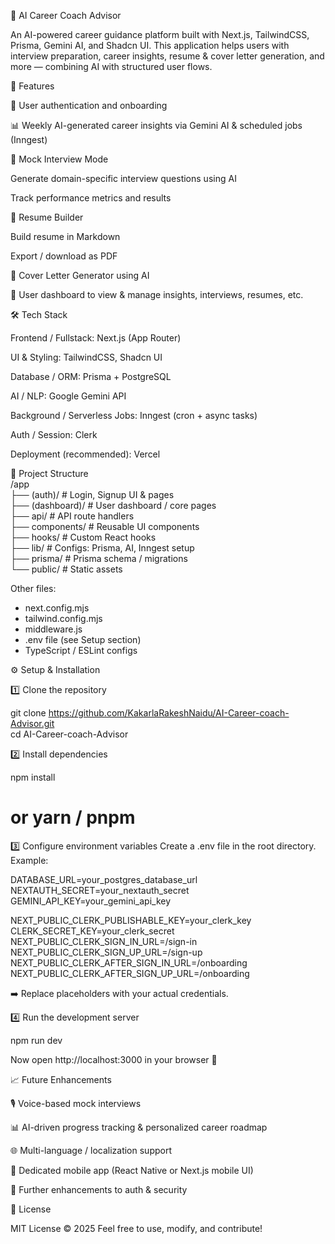 🎯 AI Career Coach Advisor

An AI-powered career guidance platform built with Next.js, TailwindCSS, Prisma, Gemini AI, and Shadcn UI.
This application helps users with interview preparation, career insights, resume & cover letter generation, and more — combining AI with structured user flows.

🚀 Features

🔐 User authentication and onboarding

📊 Weekly AI-generated career insights via Gemini AI & scheduled jobs (Inngest)

🎤 Mock Interview Mode

Generate domain-specific interview questions using AI

Track performance metrics and results

📄 Resume Builder

Build resume in Markdown

Export / download as PDF

📝 Cover Letter Generator using AI

📂 User dashboard to view & manage insights, interviews, resumes, etc.

🛠 Tech Stack

Frontend / Fullstack: Next.js (App Router)

UI & Styling: TailwindCSS, Shadcn UI

Database / ORM: Prisma + PostgreSQL

AI / NLP: Google Gemini API

Background / Serverless Jobs: Inngest (cron + async tasks)

Auth / Session: Clerk

Deployment (recommended): Vercel

📁 Project Structure<br>
/app<br>
 ├── (auth)/         # Login, Signup UI & pages <br>
 ├── (dashboard)/    # User dashboard / core pages <br>
 ├── api/            # API route handlers <br>
 ├── components/     # Reusable UI components<br>
 ├── hooks/          # Custom React hooks<br>
 ├── lib/            # Configs: Prisma, AI, Inngest setup<br>
 ├── prisma/         # Prisma schema / migrations<br>
 └── public/         # Static assets<br>

Other files:
- next.config.mjs
- tailwind.config.mjs
- middleware.js
- .env file (see Setup section)
- TypeScript / ESLint configs

⚙️ Setup & Installation

1️⃣ Clone the repository<br>

git clone https://github.com/KakarlaRakeshNaidu/AI-Career-coach-Advisor.git<br>
cd AI-Career-coach-Advisor


2️⃣ Install dependencies

npm install<br>
# or yarn / pnpm


3️⃣ Configure environment variables
Create a .env file in the root directory. Example:

DATABASE_URL=your_postgres_database_url<br>
NEXTAUTH_SECRET=your_nextauth_secret<br>
GEMINI_API_KEY=your_gemini_api_key<br>

NEXT_PUBLIC_CLERK_PUBLISHABLE_KEY=your_clerk_key<br>
CLERK_SECRET_KEY=your_clerk_secret<br>
NEXT_PUBLIC_CLERK_SIGN_IN_URL=/sign-in<br>
NEXT_PUBLIC_CLERK_SIGN_UP_URL=/sign-up<br>
NEXT_PUBLIC_CLERK_AFTER_SIGN_IN_URL=/onboarding<br>
NEXT_PUBLIC_CLERK_AFTER_SIGN_UP_URL=/onboarding<br>


➡️ Replace placeholders with your actual credentials.

4️⃣ Run the development server

npm run dev


Now open http://localhost:3000
 in your browser 🚀

📈 Future Enhancements

🎙 Voice-based mock interviews

📊 AI-driven progress tracking & personalized career roadmap

🌐 Multi-language / localization support

📱 Dedicated mobile app (React Native or Next.js mobile UI)

🔐 Further enhancements to auth & security

📜 License

MIT License © 2025
Feel free to use, modify, and contribute!
